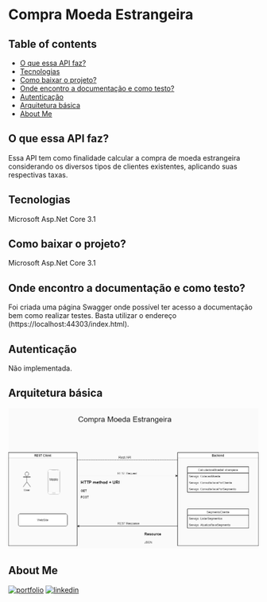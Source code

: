 
# Compra Moeda Estrangeira

## Table of contents
* [O que essa API faz?](#o-que-essa-api-faz)
* [Tecnologias](#tecnologias)
* [Como baixar o projeto?](#como-baixar-o-projeto)
* [Onde encontro a documentação e como testo?](#documentação)
* [Autenticação](#autenticação)
* [Arquitetura básica](#arquitetura-básica)
* [About Me](#about-me)
 

## O que essa API faz?
Essa API tem como finalidade calcular a compra de moeda estrangeira considerando
os diversos tipos de clientes existentes, aplicando suas respectivas taxas.

## Tecnologias
Microsoft Asp.Net Core 3.1

## Como baixar o projeto?
Microsoft Asp.Net Core 3.1

## Onde encontro a documentação e como testo?
Foi criada uma página Swagger onde possível ter acesso a documentação bem como realizar testes. Basta utilizar o endereço (https://localhost:44303/index.html).

## Autenticação
Não implementada.

## Arquitetura básica
![alt text](https://github.com/femoig/CompraMoedaEstrangeira/blob/main/compra_moeda_estrangeira.png?raw=true)


## About Me
[![portfolio](https://img.shields.io/badge/my_portfolio-000?style=for-the-badge&logo=ko-fi&logoColor=white)](https://github.com/femoig)
[![linkedin](https://img.shields.io/badge/linkedin-0A66C2?style=for-the-badge&logo=linkedin&logoColor=white)](https://www.linkedin.com/in/fernando-ignacio/)

  
